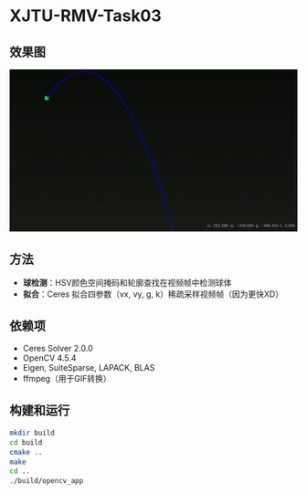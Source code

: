 # XJTU-RMV-Task03

## 效果图

![球体轨迹拟合](resources/output.gif)

## 方法

- **球检测**：HSV颜色空间掩码和轮廓查找在视频帧中检测球体
- **拟合**：Ceres 拟合四参数（vx, vy, g, k）稀疏采样视频帧（因为更快XD）

## 依赖项

- Ceres Solver 2.0.0
- OpenCV 4.5.4
- Eigen, SuiteSparse, LAPACK, BLAS
- ffmpeg（用于GIF转换）

## 构建和运行

```bash
mkdir build
cd build
cmake ..
make
cd ..
./build/opencv_app
```
